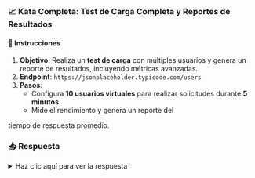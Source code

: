 ### **📈 Kata Completa: Test de Carga Completa y Reportes de Resultados**

#### 📑 Instrucciones

1. **Objetivo**: Realiza un **test de carga** con múltiples usuarios y genera un reporte de resultados, incluyendo métricas avanzadas.
2. **Endpoint**: `https://jsonplaceholder.typicode.com/users`
3. **Pasos**:
   - Configura **10 usuarios virtuales** para realizar solicitudes durante **5 minutos**.
   - Mide el rendimiento y genera un reporte del

 tiempo de respuesta promedio.

### 📥 Respuesta

<details>
  <summary>Haz clic aquí para ver la respuesta</summary>

```javascript
import http from 'k6/http';
import { check } from 'k6';
import { Trend } from 'k6/metrics';

let responseTimeTrend = new Trend('response_time'); // Métrica personalizada

export const options = {
  vus: 10, // 10 usuarios virtuales
  duration: '5m', // 5 minutos
};

export default function () {
  const res = http.get('https://jsonplaceholder.typicode.com/users');
  check(res, {
    'status was 200': (r) => r.status === 200,
  });

  // Registra el tiempo de respuesta
  responseTimeTrend.add(res.timings.duration);
}

export function handleSummary(data) {
  console.log(`Promedio de tiempo de respuesta: ${data.metrics.response_time.avg}ms`);
  return {
    'summary.json': JSON.stringify(data),
  };
}
```

</details>
